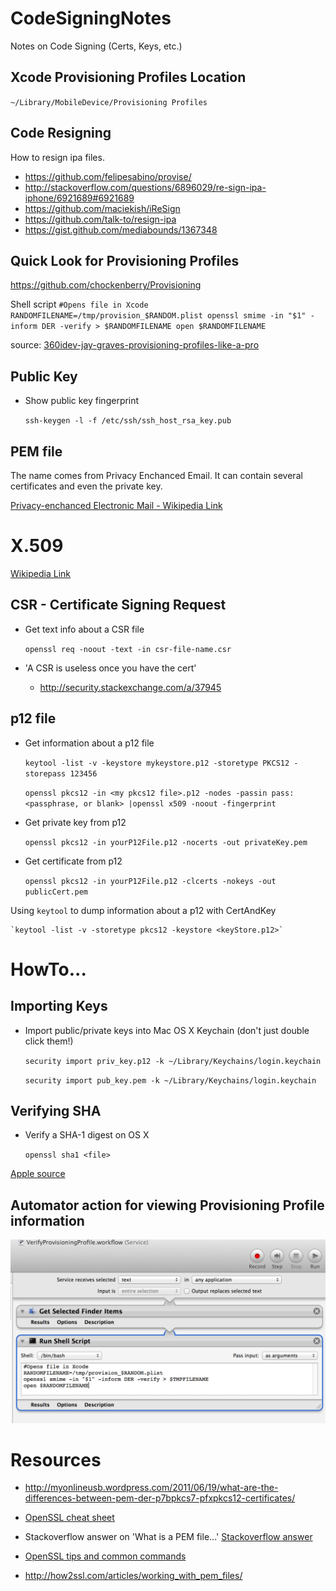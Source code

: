 CodeSigningNotes
================

Notes on Code Signing (Certs, Keys, etc.)

Xcode Provisioning Profiles Location
--------------------------------------

  `~/Library/MobileDevice/Provisioning Profiles`


## Code Resigning

How to resign ipa files.

* https://github.com/felipesabino/provise/
* http://stackoverflow.com/questions/6896029/re-sign-ipa-iphone/6921689#6921689
* https://github.com/maciekish/iReSign
* https://github.com/talk-to/resign-ipa
* https://gist.github.com/mediabounds/1367348

Quick Look for Provisioning Profiles
-------------------------------------
https://github.com/chockenberry/Provisioning



Shell script
    ```
    #Opens file in Xcode
    RANDOMFILENAME=/tmp/provision_$RANDOM.plist
    openssl smime -in "$1" -inform DER -verify > $RANDOMFILENAME
    open $RANDOMFILENAME
    ```

source: [360idev-jay-graves-provisioning-profiles-like-a-pro](http://www.doubleencore.com/2013/09/360idev-jay-graves-provisioning-profiles-like-a-pro/)

Public Key
----------

* Show public key fingerprint
    
    `ssh-keygen -l -f /etc/ssh/ssh_host_rsa_key.pub`

PEM file
-------

The name comes from Privacy Enchanced Email. It can contain several certificates and even the private key.





[Privacy-enchanced Electronic Mail - Wikipedia Link](http://en.wikipedia.org/wiki/Privacy-enhanced_Electronic_Mail)


X.509
=====
[Wikipedia Link](http://en.wikipedia.org/wiki/X.509)


CSR - Certificate Signing Request
---------------------------------

* Get text info about a CSR file

    `openssl req -noout -text -in csr-file-name.csr`
    
* 'A CSR is useless once you have the cert'
  * http://security.stackexchange.com/a/37945


p12 file
--------

* Get information about a p12 file

    `keytool -list -v -keystore mykeystore.p12 -storetype PKCS12 -storepass 123456`

    `openssl pkcs12 -in <my pkcs12 file>.p12 -nodes -passin pass:<passphrase, or blank> |openssl x509 -noout -fingerprint
`

* Get private key from p12

    `openssl pkcs12 -in yourP12File.p12 -nocerts -out privateKey.pem`

* Get certificate from p12

    `openssl pkcs12 -in yourP12File.p12 -clcerts -nokeys -out publicCert.pem`

Using `keytool` to dump information about a p12 with CertAndKey

    `keytool -list -v -storetype pkcs12 -keystore <keyStore.p12>`

HowTo...
========



## Importing Keys

* Import public/private keys into Mac OS X Keychain (don't just double click them!)

    `security import priv_key.p12 -k ~/Library/Keychains/login.keychain`

    `security import pub_key.pem -k ~/Library/Keychains/login.keychain`

## Verifying SHA

* Verify a SHA-1 digest on OS X

    `openssl sha1 <file>`

[Apple source](http://support.apple.com/kb/ht1652)

Automator action for viewing Provisioning Profile information
-------------------------------------------------------------
![Automator Service Screenshot](screenshots/VerifyProvisioningProfile_workflow.png)

Resources
==============


* http://myonlineusb.wordpress.com/2011/06/19/what-are-the-differences-between-pem-der-p7bpkcs7-pfxpkcs12-certificates/
* [OpenSSL cheat sheet](https://twiki.cern.ch/twiki/bin/view/LinuxSupport/OpenSSLCheatsheet)

* Stackoverflow answer on 'What is a PEM file...'
[Stackoverflow answer](http://serverfault.com/a/9717)
* [OpenSSL tips and common commands](http://how2ssl.com/articles/openssl_commands_and_tips/)
* http://how2ssl.com/articles/working_with_pem_files/
